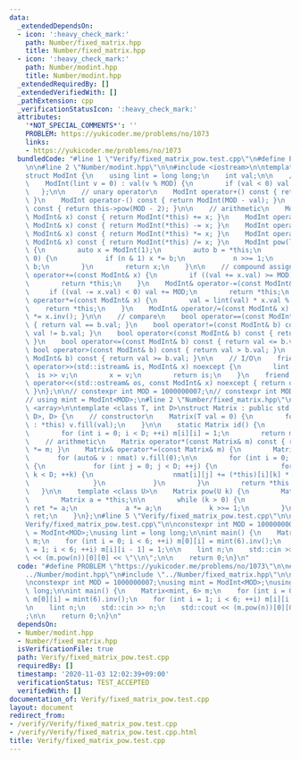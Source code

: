 ```yaml
---
data:
  _extendedDependsOn:
  - icon: ':heavy_check_mark:'
    path: Number/fixed_matrix.hpp
    title: Number/fixed_matrix.hpp
  - icon: ':heavy_check_mark:'
    path: Number/modint.hpp
    title: Number/modint.hpp
  _extendedRequiredBy: []
  _extendedVerifiedWith: []
  _pathExtension: cpp
  _verificationStatusIcon: ':heavy_check_mark:'
  attributes:
    '*NOT_SPECIAL_COMMENTS*': ''
    PROBLEM: https://yukicoder.me/problems/no/1073
    links:
    - https://yukicoder.me/problems/no/1073
  bundledCode: "#line 1 \"Verify/fixed_matrix_pow.test.cpp\"\n#define PROBLEM \"https://yukicoder.me/problems/no/1073\"\
    \n\n#line 2 \"Number/modint.hpp\"\n\n#include <iostream>\n\ntemplate <int MOD>\n\
    struct ModInt {\n    using lint = long long;\n    int val;\n\n    // constructor\n\
    \    ModInt(lint v = 0) : val(v % MOD) {\n        if (val < 0) val += MOD;\n \
    \   };\n\n    // unary operator\n    ModInt operator+() const { return ModInt(val);\
    \ }\n    ModInt operator-() const { return ModInt(MOD - val); }\n    ModInt inv()\
    \ const { return this->pow(MOD - 2); }\n\n    // arithmetic\n    ModInt operator+(const\
    \ ModInt& x) const { return ModInt(*this) += x; }\n    ModInt operator-(const\
    \ ModInt& x) const { return ModInt(*this) -= x; }\n    ModInt operator*(const\
    \ ModInt& x) const { return ModInt(*this) *= x; }\n    ModInt operator/(const\
    \ ModInt& x) const { return ModInt(*this) /= x; }\n    ModInt pow(lint n) const\
    \ {\n        auto x = ModInt(1);\n        auto b = *this;\n        while (n >\
    \ 0) {\n            if (n & 1) x *= b;\n            n >>= 1;\n            b *=\
    \ b;\n        }\n        return x;\n    }\n\n    // compound assignment\n    ModInt&\
    \ operator+=(const ModInt& x) {\n        if ((val += x.val) >= MOD) val -= MOD;\n\
    \        return *this;\n    }\n    ModInt& operator-=(const ModInt& x) {\n   \
    \     if ((val -= x.val) < 0) val += MOD;\n        return *this;\n    }\n    ModInt&\
    \ operator*=(const ModInt& x) {\n        val = lint(val) * x.val % MOD;\n    \
    \    return *this;\n    }\n    ModInt& operator/=(const ModInt& x) { return *this\
    \ *= x.inv(); }\n\n    // compare\n    bool operator==(const ModInt& b) const\
    \ { return val == b.val; }\n    bool operator!=(const ModInt& b) const { return\
    \ val != b.val; }\n    bool operator<(const ModInt& b) const { return val < b.val;\
    \ }\n    bool operator<=(const ModInt& b) const { return val <= b.val; }\n   \
    \ bool operator>(const ModInt& b) const { return val > b.val; }\n    bool operator>=(const\
    \ ModInt& b) const { return val >= b.val; }\n\n    // I/O\n    friend std::istream&\
    \ operator>>(std::istream& is, ModInt& x) noexcept {\n        lint v;\n      \
    \  is >> v;\n        x = v;\n        return is;\n    }\n    friend std::ostream&\
    \ operator<<(std::ostream& os, const ModInt& x) noexcept { return os << x.val;\
    \ }\n};\n\n// constexpr int MOD = 1000000007;\n// constexpr int MOD = 998244353;\n\
    // using mint = ModInt<MOD>;\n#line 2 \"Number/fixed_matrix.hpp\"\n\n#include\
    \ <array>\n\ntemplate <class T, int D>\nstruct Matrix : public std::array<std::array<T,\
    \ D>, D> {\n    // constructor\n    Matrix(T val = 0) {\n        for (auto& v\
    \ : *this) v.fill(val);\n    }\n\n    static Matrix id() {\n        Matrix m;\n\
    \        for (int i = 0; i < D; ++i) m[i][i] = 1;\n        return m;\n    }\n\n\
    \    // arithmetic\n    Matrix operator*(const Matrix& m) const { return Matrix(*this)\
    \ *= m; }\n    Matrix& operator*=(const Matrix& m) {\n        Matrix nmat;\n \
    \       for (auto& v : nmat) v.fill(0);\n\n        for (int i = 0; i < D; ++i)\
    \ {\n            for (int j = 0; j < D; ++j) {\n                for (int k = 0;\
    \ k < D; ++k) {\n                    nmat[i][j] += (*this)[i][k] * m[k][j];\n\
    \                }\n            }\n        }\n        return *this = nmat;\n \
    \   }\n\n    template <class U>\n    Matrix pow(U k) {\n        Matrix ret = id();\n\
    \        Matrix a = *this;\n\n        while (k > 0) {\n            if (k & 1)\
    \ ret *= a;\n            a *= a;\n            k >>= 1;\n        }\n        return\
    \ ret;\n    }\n};\n#line 5 \"Verify/fixed_matrix_pow.test.cpp\"\n\n#line 7 \"\
    Verify/fixed_matrix_pow.test.cpp\"\n\nconstexpr int MOD = 1000000007;\nusing mint\
    \ = ModInt<MOD>;\nusing lint = long long;\n\nint main() {\n    Matrix<mint, 6>\
    \ m;\n    for (int i = 0; i < 6; ++i) m[0][i] = mint(6).inv();\n    for (int i\
    \ = 1; i < 6; ++i) m[i][i - 1] = 1;\n\n    lint n;\n    std::cin >> n;\n    std::cout\
    \ << (m.pow(n))[0][0] << \"\\n\";\n\n    return 0;\n}\n"
  code: "#define PROBLEM \"https://yukicoder.me/problems/no/1073\"\n\n#include \"\
    ../Number/modint.hpp\"\n#include \"../Number/fixed_matrix.hpp\"\n\n#include <iostream>\n\
    \nconstexpr int MOD = 1000000007;\nusing mint = ModInt<MOD>;\nusing lint = long\
    \ long;\n\nint main() {\n    Matrix<mint, 6> m;\n    for (int i = 0; i < 6; ++i)\
    \ m[0][i] = mint(6).inv();\n    for (int i = 1; i < 6; ++i) m[i][i - 1] = 1;\n\
    \n    lint n;\n    std::cin >> n;\n    std::cout << (m.pow(n))[0][0] << \"\\n\"\
    ;\n\n    return 0;\n}\n"
  dependsOn:
  - Number/modint.hpp
  - Number/fixed_matrix.hpp
  isVerificationFile: true
  path: Verify/fixed_matrix_pow.test.cpp
  requiredBy: []
  timestamp: '2020-11-03 12:02:39+09:00'
  verificationStatus: TEST_ACCEPTED
  verifiedWith: []
documentation_of: Verify/fixed_matrix_pow.test.cpp
layout: document
redirect_from:
- /verify/Verify/fixed_matrix_pow.test.cpp
- /verify/Verify/fixed_matrix_pow.test.cpp.html
title: Verify/fixed_matrix_pow.test.cpp
---
```

